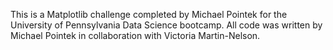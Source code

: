 This is a Matplotlib challenge completed by Michael Pointek for the University of Pennsylvania Data Science bootcamp. All code was written by Michael Pointek in collaboration
with Victoria Martin-Nelson.
